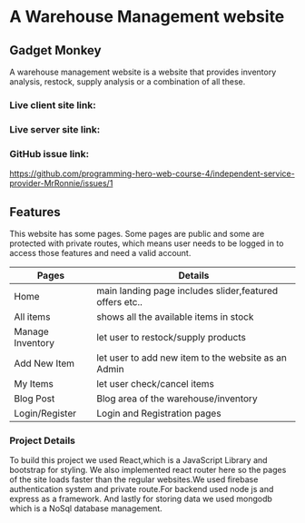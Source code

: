# A Warehouse Management website

## Gadget Monkey

A warehouse management website is a website that provides inventory analysis, restock, supply analysis or a combination of all these.

### Live client site link:

### Live server site link:

### GitHub issue link:

https://github.com/programming-hero-web-course-4/independent-service-provider-MrRonnie/issues/1

## Features

This website has some pages. Some pages are public and some are protected with private routes, which means user needs to be logged in to access those features and need a valid account.

| Pages            | Details                                                 |
| ---------------- | ------------------------------------------------------- |
| Home             | main landing page includes slider,featured offers etc.. |
| All items        | shows all the available items in stock                  |
| Manage Inventory | let user to restock/supply products                     |
| Add New Item     | let user to add new item to the website as an Admin     |
| My Items         | let user check/cancel items                             |
| Blog Post        | Blog area of the warehouse/inventory                    |
| Login/Register   | Login and Registration pages                            |

### Project Details

To build this project we used React,which is a JavaScript Library and bootstrap for styling. We also implemented react router here so the pages of the site loads faster than the regular websites.We used firebase authentication system and private route.For backend used node js and express as a framework.
And lastly for storing data we used mongodb which is a NoSql database management.
